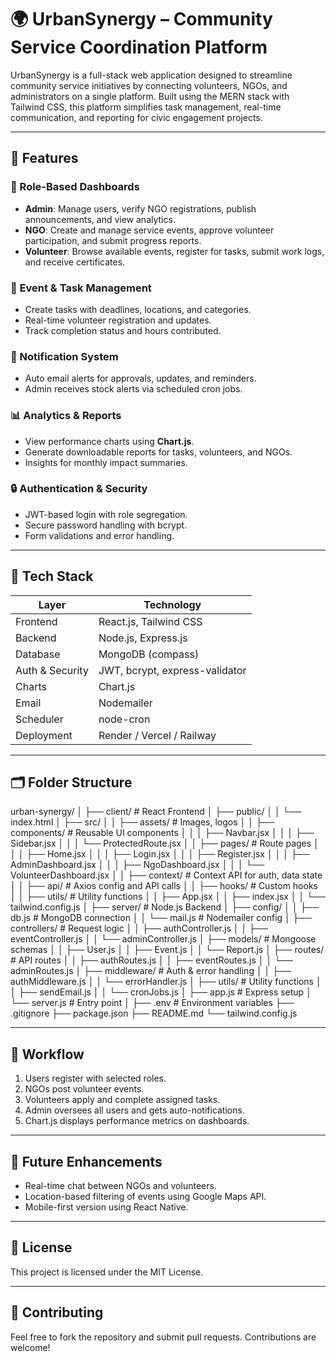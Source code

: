 # 🌍 UrbanSynergy – Community Service Coordination Platform

UrbanSynergy is a full-stack web application designed to streamline community service initiatives by connecting volunteers, NGOs, and administrators on a single platform. Built using the MERN stack with Tailwind CSS, this platform simplifies task management, real-time communication, and reporting for civic engagement projects.

---

## 🚀 Features

### 👥 Role-Based Dashboards
- **Admin**: Manage users, verify NGO registrations, publish announcements, and view analytics.
- **NGO**: Create and manage service events, approve volunteer participation, and submit progress reports.
- **Volunteer**: Browse available events, register for tasks, submit work logs, and receive certificates.

### 📆 Event & Task Management
- Create tasks with deadlines, locations, and categories.
- Real-time volunteer registration and updates.
- Track completion status and hours contributed.

### 📧 Notification System
- Auto email alerts for approvals, updates, and reminders.
- Admin receives stock alerts via scheduled cron jobs.

### 📊 Analytics & Reports
- View performance charts using **Chart.js**.
- Generate downloadable reports for tasks, volunteers, and NGOs.
- Insights for monthly impact summaries.

### 🔒 Authentication & Security
- JWT-based login with role segregation.
- Secure password handling with bcrypt.
- Form validations and error handling.

---

## 🧰 Tech Stack

| Layer        | Technology                       |
|--------------|----------------------------------|
| Frontend     | React.js, Tailwind CSS           |
| Backend      | Node.js, Express.js              |
| Database     | MongoDB (compass)                |
| Auth & Security | JWT, bcrypt, express-validator |
| Charts       | Chart.js                         |
| Email        | Nodemailer                       |
| Scheduler    | node-cron                        |
| Deployment   | Render / Vercel / Railway        |

---

## 🗂 Folder Structure

urban-synergy/
│
├── client/                            # React Frontend
│   ├── public/
│   │   └── index.html
│   ├── src/
│   │   ├── assets/                    # Images, logos
│   │   ├── components/               # Reusable UI components
│   │   │   ├── Navbar.jsx
│   │   │   ├── Sidebar.jsx
│   │   │   └── ProtectedRoute.jsx
│   │   ├── pages/                    # Route pages
│   │   │   ├── Home.jsx
│   │   │   ├── Login.jsx
│   │   │   ├── Register.jsx
│   │   │   ├── AdminDashboard.jsx
│   │   │   ├── NgoDashboard.jsx
│   │   │   └── VolunteerDashboard.jsx
│   │   ├── context/                  # Context API for auth, data state
│   │   ├── api/                      # Axios config and API calls
│   │   ├── hooks/                    # Custom hooks
│   │   ├── utils/                    # Utility functions
│   │   ├── App.jsx
│   │   ├── index.jsx
│   │   └── tailwind.config.js
│
├── server/                            # Node.js Backend
│   ├── config/
│   │   ├── db.js                      # MongoDB connection
│   │   └── mail.js                    # Nodemailer config
│   ├── controllers/                  # Request logic
│   │   ├── authController.js
│   │   ├── eventController.js
│   │   └── adminController.js
│   ├── models/                       # Mongoose schemas
│   │   ├── User.js
│   │   ├── Event.js
│   │   └── Report.js
│   ├── routes/                       # API routes
│   │   ├── authRoutes.js
│   │   ├── eventRoutes.js
│   │   └── adminRoutes.js
│   ├── middleware/                   # Auth & error handling
│   │   ├── authMiddleware.js
│   │   └── errorHandler.js
│   ├── utils/                        # Utility functions
│   │   ├── sendEmail.js
│   │   └── cronJobs.js
│   ├── app.js                        # Express setup
│   └── server.js                     # Entry point
│
├── .env                               # Environment variables
├── .gitignore
├── package.json
├── README.md
└── tailwind.config.js



---

## 🔄 Workflow

1. Users register with selected roles.
2. NGOs post volunteer events.
3. Volunteers apply and complete assigned tasks.
4. Admin oversees all users and gets auto-notifications.
5. Chart.js displays performance metrics on dashboards.

---

## 🧪 Future Enhancements

- Real-time chat between NGOs and volunteers.
- Location-based filtering of events using Google Maps API.
- Mobile-first version using React Native.

---

## 📄 License

This project is licensed under the MIT License.

---

## 🤝 Contributing

Feel free to fork the repository and submit pull requests. Contributions are welcome!

